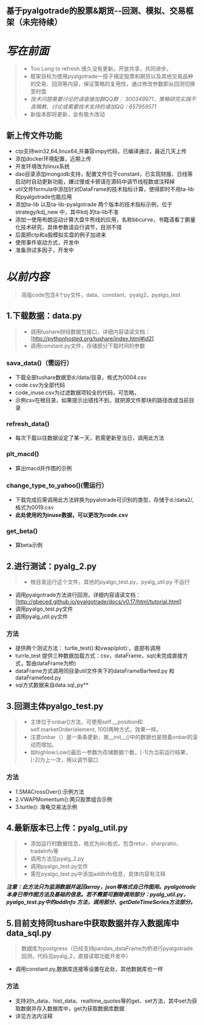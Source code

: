 ## 基于pyalgotrade的股票&期货--回测、模拟、交易框架（未完待续） ##
# *写在前面* #
>- Too Long to refresh.很久没有更新。开放共享，共同进步。
>- 框架目标为使用pyalgotrade一揽子搞定股票和期货以及其他交易品种的交易、回测等内容，保证策略的复用性，通过修改参数即从回测切换至时盘
>- *技术问题需要讨论的请直接加群QQ群： 300349971，策略研究实践不吝赐教、讨论或需要技术支持的请加QQ：657959571*
>- 新版本即将更新，会有极大改动

## 新上传文件功能 ##
- ctp支持win32,64,linux64,并兼容vnpy代码，已编译通过，最近几天上传
- 添加docker环境配置，近期上传
- 开发环境改为linux系统
- dao目录添加mongodb支持，配置文件位于constant，已实现财报、日线等启动时自动更新功能，嫌过慢或卡顿请在源码中调节线程数或注释掉
- util文件formula中添加针对DataFrame的技术指标计算，使得即时不用ta-lib和pyalgotrade也能应用
- 添加ta-lib 以及ta-lib-pyalgotrade 两个版本的技术指标示例，位于strategy/kdj_new 中，其中kdj 的ta-lib不准
- 添加一使用布朗运动计算大盘牛熊线的应用，名称bbcurve，书籍请看丁鹏量化技术研究，具体参数请自行调节，目测不错
- 后面把ctp和a股模拟实盘的例子加进来
- 使用事件驱动方式，开发中
- 准备测试多因子，开发中
# *以前内容* #
>简版code包含4个py文件，data、constant、pyalg2，pyalgo_test
## 1.下载数据：data.py ##
  > - 调用tushare财经数据包接口，详细内容请读文档：[http://pythonhosted.org/tushare/index.html#id2]
  > - 调用constant.py文件，存储部分下载时间的参数
 
###  sava_data()（需运行） ###
- 下载全部tushare数据至d:/data/目录，格式为0004.csv
- code.csv为全部代码
- code_inuse.csv为过滤数据项较全的代码，可忽略，
- 示例csv在根目录，如果提示出错找不到，就把源文件那块的路径改成当前目录
### refresh_data() ###
- 每次下载以往数据设定了某一天，若需更新至当日，调用此方法
### plt_macd() ###
- 算出macd并作图的示例
### change_type_to_yahoo()(需运行） ###
- 下载完成后需调用此方法转换为pyalotrade可识别的类型，存储于d:/data2/,格式为0019.csv 
- **此处使用的为inuse数据，可以更改为code.csv**
### get_beta() ###
- 算beta示例

## 2.进行测试：pyalg_2.py ##
>- 根目录运行这个文件，其他的pyalgo_test.py，pyalg_util.py 不运行
- 调用pyalgotrade方法进行回测，详细内容请读文档：[http://gbeced.github.io/pyalgotrade/docs/v0.17/html/tutorial.html]
- 调用pyalgo_test.py文件
- 调用pyalg_util.py文件
### 方法 
- 提供两个测试方法： turtle_test():和vwap(plot):，底部有调用
- turrle_test 提供三种数据加载方式：csv，dataFrame，sql(未完成直接方式，暂由dataFrame为桥)
- dataFrame方式调用同目录util文件夹下的dataFrameBarfeed.py 和dataFramefeed.py
- sql方式数据来自data.sql_py**
## 3.回测主体pyalgo_test.py
>- 主体位于onbar()方法，可使用self.__position和self.marketOrder(element, 100)两种方式，效果一样。
>- 注意onbar（）是一条条更新，故__init__()中的数据也是随着onbar的滚动而增加。
>- 如highlow.Low()最后一参数为存储数据个数，[-1]为当前运行结果，[-2]为上一次，用以调节窗口
### 方法 ###
- 1.SMACrossOver():示例方法
- 2.VWAPMomentum():两只股票组合示例
- 3.turtle(): 海龟交易法示例  
## 4.最新版本已上传：pyalg_util.py ##
>- 添加运行时数据信息，格式为dic格式，包含retur、sharpratio、tradeInfo等
>- 调用方法见pyalg_2.py
>- 调用pyalgo_test.py文件
>- 需在pyalgo_test.py中添加addInfo信息，具体内容有注释
>
***注意：此方法只为监测数据并返回array，json等格式自己作图用。pyalgotrade本身已带作图方法及基础的信息。若不需要可删除调用部分：pyalg_util.py，pyalgo_test.py中的addInfo 方法，调用部分、getDateTimeSeries方法部分。***
## 5.目前支持同tushare中获取数据并存入数据库中 data_sql.py ##
> 数据库为postgress（已经支持pandas_dataFrame为桥进行pyalgotrade回测，代码见pyalg_2，直接读取功能开发中）
- 调用constant.py,数据库连接等设置在此处，其他数据库也一样
### 方法 ###
- 支持对h_data、hist_data、realtime_quotes等的get、set方法，其中set为获取数据并存入数据库中，get为获取数据库数据
- 详见方法内注释
